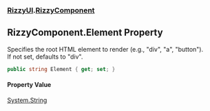 ### [RizzyUI](RizzyUI 'RizzyUI').[RizzyComponent](RizzyUI.RizzyComponent 'RizzyUI.RizzyComponent')

## RizzyComponent.Element Property

Specifies the root HTML element to render (e.g., "div", "a", "button").  
If not set, defaults to "div".

```csharp
public string Element { get; set; }
```

#### Property Value
[System.String](https://docs.microsoft.com/en-us/dotnet/api/System.String 'System.String')